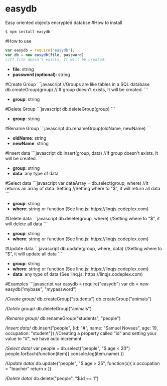# easydb
Easy oriented objects encrypted databse
#How to install
```
$ npm install easydb
```
#How to use
```javascript
var easydb = require("easydb");
var db = new easydb(file, password)
//If file doesn't exists, It will be created.
```
<ul>
  <li><b>file</b>: string</li>
  <li><b>password (optional)</b>: string</li>
</ul>
#Create Group
```javascript
//Groups are like tables in a SQL database
db.createGroup(group)
// If group doesn't exists, It will be created.
```
<ul>
  <li><b>group</b>: string</li>
</ul>
#Delete Group
```javascript
db.deleteGroup(group)
```
<ul>
  <li><b>group</b>: string</li>
</ul>
#Rename Group
```javascript
db.renameGroup(oldName, newName)
```
<ul>
  <li><b>oldName</b>: string</li>
  <li><b>newName</b>: string</li>
</ul>
#Insert data
```javascript
db.insert(group, data)
//If group doesn't exists, It will be created.
```
<ul>
  <li><b>group</b>: string</li>
  <li><b>data</b>: any type of data</li>
</ul>
#Select data
```javascript
var dataArray = db.select(group, where)
//It returns an array of data. Setting
//Setting where to "$", it will return all data
```
<ul>
  <li><b>group</b>: string</li>
  <li><b>where</b>: string or function (See linq.js: https://linqjs.codeplex.com)</li>
</ul>
#Delete data
```javascript
db.delete(group, where)
//Setting where to "$", it will delete all data
```
<ul>
  <li><b>group</b>: string</li>
  <li><b>where</b>: string or function (See linq.js: https://linqjs.codeplex.com)</li>
</ul>
#Update data
```javascript
db.update(group, where, data)
//Setting where to "$", it will update all data
```
<ul>
  <li><b>group</b>: string</li>
  <li><b>where</b>: string or function (See linq.js: https://linqjs.codeplex.com)</li>
  <li><b>data</b>: any type of data (See linq.js: https://linqjs.codeplex.com)</li>
</ul>
#Examples
```javascript
var easydb = require("easydb")
var db = new easydb("mybase", "mypassword")

/*Create group*/
db.createGroup("students")
db.createGroup("animals")

/*Delete group*/
db.deleteGroup("animals")

/*Rename group*/
db.renameGroup("students", "people")

/*Insert data*/
db.insert("people", {id: "#", name: "Samuel Novaes", age: 19, occupation: "student"})
//Creating a property called "id" and setting your value to "#", we have auto increment

/*Select data*/
var people = db.select("people", "$.age < 20")
people.forEach(function(item){
  console.log(item.name)
})

/*Update data*/
db.update("people", "$.age > 25", function(x){
  x.occupation = "teacher"
  return x
})

/*Delete data*/
db.delete("people", "$.id == 1")
```
